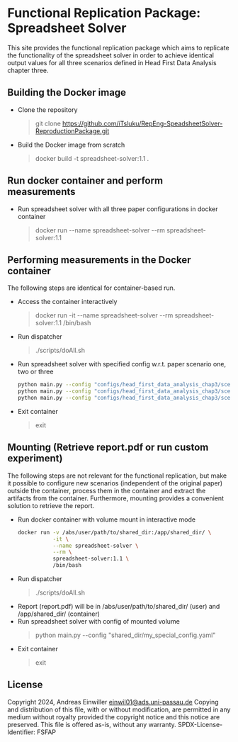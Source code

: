 # Functional Replication Package: Spreadsheet Solver
This site provides the functional replication package which aims to replicate the functionality of the spreadsheet solver in order to achieve identical output values for all three scenarios defined in Head First Data Analysis chapter three.

## Building the Docker image
- Clone the repository
    > git clone https://github.com/iTsluku/RepEng-SpeadsheetSolver-ReproductionPackage.git
- Build the Docker image from scratch
    > docker build -t spreadsheet-solver:1.1 .

## Run docker container and perform measurements
- Run spreadsheet solver with all three paper configurations in docker container
    > docker run --name spreadsheet-solver --rm spreadsheet-solver:1.1

## Performing measurements in the Docker container
The following steps are identical for container-based run.

- Access the container interactively
    > docker run -it --name spreadsheet-solver --rm spreadsheet-solver:1.1 /bin/bash
- Run dispatcher
    > ./scripts/doAll.sh
- Run spreadsheet solver with specified config w.r.t. paper scenario one, two or three
  ```bash
  python main.py --config "configs/head_first_data_analysis_chap3/scenario1.yaml"
  python main.py --config "configs/head_first_data_analysis_chap3/scenario2.yaml"
  python main.py --config "configs/head_first_data_analysis_chap3/scenario3.yaml"
  ```
- Exit container
    > exit
  
## Mounting (Retrieve report.pdf or run custom experiment)
The following steps are not relevant for the functional replication, but make it possible to configure new scenarios (independent of the original paper) outside the container, process them in the container and extract the artifacts from the container.
Furthermore, mounting provides a convenient solution to retrieve the report.

- Run docker container with volume mount in interactive mode
  ```bash
  docker run -v /abs/user/path/to/shared_dir:/app/shared_dir/ \
             -it \
             --name spreadsheet-solver \
             --rm \
             spreadsheet-solver:1.1 \
             /bin/bash
  ```
- Run dispatcher
    > ./scripts/doAll.sh
- Report (report.pdf) will be in /abs/user/path/to/shared_dir/ (user) and /app/shared_dir/ (container)
- Run spreadsheet solver with config of mounted volume
    > python main.py --config "shared_dir/my_special_config.yaml"
- Exit container
    > exit

## License
Copyright 2024, Andreas Einwiller <einwil01@ads.uni-passau.de>
Copying and distribution of this file, with or without modification,
are permitted in any medium without royalty provided the copyright
notice and this notice are preserved.  This file is offered as-is,
without any warranty.
SPDX-License-Identifier: FSFAP
